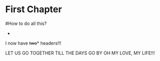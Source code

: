 # First Chapter




#How to do all this?

* 
I now have ~~two~~*  headers!!!

LET US GO TOGETHER TILL THE DAYS GO BY
OH MY LOVE, MY LIFE!!!



[](https://www.youtube.com/watch?v=kdpfRLpu0FQ)


